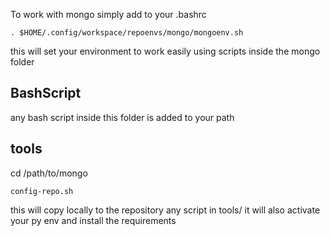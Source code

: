 To work with mongo simply add to your .bashrc 

```
. $HOME/.config/workspace/repoenvs/mongo/mongoenv.sh 
```

this will set your environment to work easily using scripts inside the mongo folder
## BashScript 

any bash script inside this folder is added to your path

## tools 

cd /path/to/mongo

```
config-repo.sh 
```

this will copy locally to the repository any script in tools/
it will also activate your py env and install the requirements 